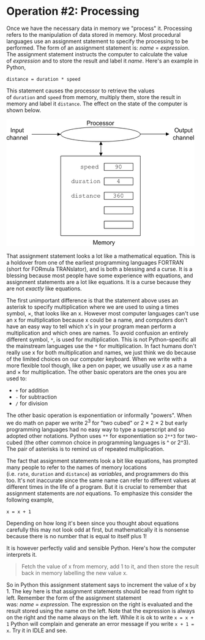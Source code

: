# Operation #2: Processing

Once we have the necessary data in memory we "process" it. Processing
refers to the manipulation of data stored in memory. Most procedural
languages use an assignment statement to specify the processing to be
performed. The form of an assignment statement
is: _name_ = _expression_. The assignment statement instructs the
computer to calculate the value of _expression_ and to store the result
and label it _name_. Here's an example in Python,

    distance = duration * speed  

This statement causes the processor to retrieve the values
of `duration` and `speed` from memory, multiply them, store the result
in memory and label it `distance`. The effect on the state of the
computer is shown below.

![.](06_computer_post_processing.gif)

That assignment statement looks a lot like a mathematical equation. This
is a holdover from one of the earliest programming languages FORTRAN
(short for FORmula TRANslator), and is both a blessing and a curse. It
is a blessing because most people have some experience with equations,
and assignment statements are a lot like equations. It is a curse
because they are not _exactly_ like equations.

The first unimportant difference is that the statement above uses an
asterisk to specify multiplication where we are used to using a times
symbol, ×, that looks like an x. However most computer languages can't
use an x for multiplication because x could be a name, and computers
don't have an easy way to tell which x's in your program mean perform
a multiplication and which ones are names. To avoid confusion an
entirely different symbol, `*`, is used for multiplication. This is not
Python-specific all the mainstream languages use the `*` for
multiplication. In fact humans don't really use x for both
multiplication and names, we just think we do because of the limited
choices on our computer keyboard. When we write with a more flexible
tool though, like a pen on paper, we usually use _x_ as a name and × for
multiplication. The other basic operators are the ones you are used to:

-   `+` for addition
-   `-` for subtraction
-   `/` for division

The other basic operation is exponentiation or informally "powers".
When we do math on paper we write 2<sup>3</sup> for "two cubed" or 2 × 2 × 2
but early programming languages had no easy way to type a superscript
and so adopted other notations. Python uses `**` for exponentiation
so `2**3` for two-cubed (the other common choice in programming
languages is \^ or 2\^3). The pair of asterisks is to remind us of
repeated multiplication.

The fact that assignment statements look a bit like equations, has
prompted many people to refer to the names of memory locations
(i.e. `rate`, `duration` and `distance`) as _variables_, and programmers
do this too. It's not inaccurate since the same name can refer to
different values at different times in the life of a program. But it is
crucial to remember that assignment statements are _not_ equations. To
emphasize this consider the following example,

    x = x + 1

Depending on how long it's been since you thought about equations
carefully this may not look odd at first, but mathematically it is
nonsense because there is no number that is equal to itself plus 1!

It is however perfectly valid and sensible Python. Here's how the
computer interprets it.

> Fetch the value of x from memory, add 1 to it, and then store the result back in memory labelling the new value x.

So in Python this assignment statement says to increment the value of x
by 1. The key here is that assignment statements should be read from
right to left. Remember the form of the assignment statement
was: _name_ = _expression_. The expression on the right is evaluated and
the result stored using the name on the left. Note that the expression
is always on the right and the name always on the left. While it is ok
to write `x = x + 1` Python will complain and generate an error message
if you write `x + 1 = x`. Try it in IDLE and see.
